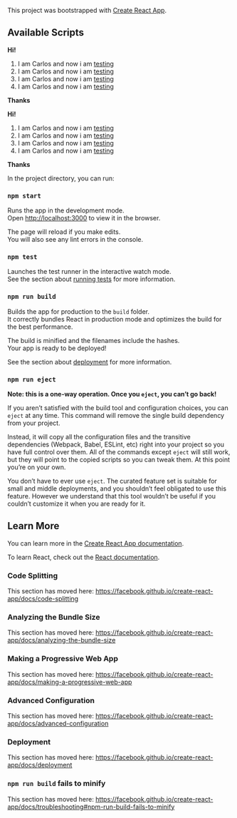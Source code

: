 This project was bootstrapped with [Create React App](https://github.com/facebook/create-react-app).

## Available Scripts

<p><strong>Hi!</strong></p><ol><li>I am Carlos and now i am <a href="www.google.com" rel="noopener noreferrer" target="_blank">testing</a></li><li>I am Carlos and now i am <a href="http://localhost:3000/www.google.com" rel="noopener noreferrer" target="_blank">testing</a></li><li>I am Carlos and now i am <a href="http://localhost:3000/www.google.com" rel="noopener noreferrer" target="_blank">testing</a></li><li>I am Carlos and now i am <a href="http://localhost:3000/www.google.com" rel="noopener noreferrer" target="_blank">testing</a></li></ol><p><strong>Thanks</strong></p>

**Hi!**

1.  I am Carlos and now i am [testing](www.google.com)
2.  I am Carlos and now i am [testing](http://localhost:3000/www.google.com)
3.  I am Carlos and now i am [testing](http://localhost:3000/www.google.com)
4.  I am Carlos and now i am [testing](http://localhost:3000/www.google.com)

**Thanks**


In the project directory, you can run:

### `npm start`

Runs the app in the development mode.<br>
Open [http://localhost:3000](http://localhost:3000) to view it in the browser.

The page will reload if you make edits.<br>
You will also see any lint errors in the console.

### `npm test`

Launches the test runner in the interactive watch mode.<br>
See the section about [running tests](https://facebook.github.io/create-react-app/docs/running-tests) for more information.

### `npm run build`

Builds the app for production to the `build` folder.<br>
It correctly bundles React in production mode and optimizes the build for the best performance.

The build is minified and the filenames include the hashes.<br>
Your app is ready to be deployed!

See the section about [deployment](https://facebook.github.io/create-react-app/docs/deployment) for more information.

### `npm run eject`

**Note: this is a one-way operation. Once you `eject`, you can’t go back!**

If you aren’t satisfied with the build tool and configuration choices, you can `eject` at any time. This command will remove the single build dependency from your project.

Instead, it will copy all the configuration files and the transitive dependencies (Webpack, Babel, ESLint, etc) right into your project so you have full control over them. All of the commands except `eject` will still work, but they will point to the copied scripts so you can tweak them. At this point you’re on your own.

You don’t have to ever use `eject`. The curated feature set is suitable for small and middle deployments, and you shouldn’t feel obligated to use this feature. However we understand that this tool wouldn’t be useful if you couldn’t customize it when you are ready for it.

## Learn More

You can learn more in the [Create React App documentation](https://facebook.github.io/create-react-app/docs/getting-started).

To learn React, check out the [React documentation](https://reactjs.org/).

### Code Splitting

This section has moved here: https://facebook.github.io/create-react-app/docs/code-splitting

### Analyzing the Bundle Size

This section has moved here: https://facebook.github.io/create-react-app/docs/analyzing-the-bundle-size

### Making a Progressive Web App

This section has moved here: https://facebook.github.io/create-react-app/docs/making-a-progressive-web-app

### Advanced Configuration

This section has moved here: https://facebook.github.io/create-react-app/docs/advanced-configuration

### Deployment

This section has moved here: https://facebook.github.io/create-react-app/docs/deployment

### `npm run build` fails to minify

This section has moved here: https://facebook.github.io/create-react-app/docs/troubleshooting#npm-run-build-fails-to-minify
